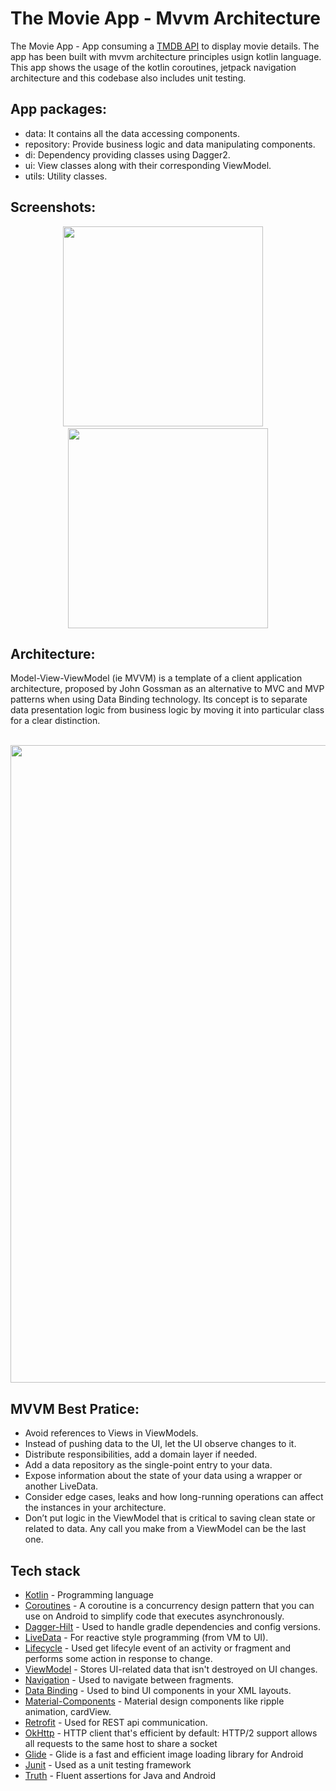 # The Movie App - Mvvm Architecture

The Movie App - App consuming a [TMDB API](https://developers.themoviedb.org/3) to display movie details. The app has been built with mvvm architecture principles usign kotlin language.
This app shows the usage of the kotlin coroutines, jetpack navigation architecture and this codebase also includes unit testing.

## App packages:
- data: It contains all the data accessing components.
- repository: Provide business logic and data manipulating components.
- di: Dependency providing classes using Dagger2.
- ui: View classes along with their corresponding ViewModel.
- utils: Utility classes.

## Screenshots:
<p align="center"><kbd><img src="https://user-images.githubusercontent.com/32154905/215327933-5c1b57a1-de85-4c8b-835a-bfaabd177b8e.jpg" width="320"></kbd>&nbsp;&nbsp;&nbsp;&nbsp;<kbd><img src="https://user-images.githubusercontent.com/32154905/215327935-f7c23604-e961-46e6-8d81-2cc7ed43c76f.jpg" width="320"></kbd><p>

## Architecture:
Model-View-ViewModel (ie MVVM) is a template of a client application architecture, proposed by John Gossman as an alternative to MVC and MVP patterns when using Data Binding technology. Its concept is to separate data presentation logic from business logic by moving it into particular class for a clear distinction.
<p align="center"><br><img src="https://user-images.githubusercontent.com/32154905/218304092-a8d672bb-68cc-4976-9b69-0e9f9ed32844.png" width="1020"><p>

## MVVM Best Pratice:
- Avoid references to Views in ViewModels.
- Instead of pushing data to the UI, let the UI observe changes to it.
- Distribute responsibilities, add a domain layer if needed.
- Add a data repository as the single-point entry to your data.
- Expose information about the state of your data using a wrapper or another LiveData.
- Consider edge cases, leaks and how long-running operations can affect the instances in your architecture.
- Don’t put logic in the ViewModel that is critical to saving clean state or related to data. Any call you make from a ViewModel can be the last one.

## Tech stack

- [Kotlin](https://kotlinlang.org/) - Programming language
- [Coroutines](https://github.com/Kotlin/kotlinx.coroutines) - A coroutine is a concurrency design pattern that you can use on Android to simplify code that executes asynchronously.
- [Dagger-Hilt](https://developer.android.com/training/dependency-injection/hilt-android) - Used to handle gradle dependencies and config versions.
- [LiveData](https://developer.android.com/topic/libraries/architecture/livedata) - For reactive style programming (from VM to UI).
- [Lifecycle](https://developer.android.com/jetpack/androidx/releases/lifecycle) - Used get lifecyle event of an activity or fragment and performs some action in response to change.
- [ViewModel](https://developer.android.com/topic/libraries/architecture/viewmodel) - Stores UI-related data that isn't destroyed on UI changes.
- [Navigation](https://developer.android.com/guide/navigation/navigation-getting-started) - Used to navigate between fragments.
- [Data Binding](https://developer.android.com/topic/libraries/data-binding) - Used to bind UI components in your XML layouts.
- [Material-Components](https://github.com/material-components/material-components-android) - Material design components like ripple animation, cardView.
- [Retrofit](https://github.com/square/retrofit) - Used for REST api communication.
- [OkHttp](https://square.github.io/okhttp/) - HTTP client that's efficient by default: HTTP/2 support allows all requests to the same host to share a socket
- [Glide](https://bumptech.github.io/glide/) - Glide is a fast and efficient image loading library for Android
- [Junit](https://developer.android.com/training/testing/local-tests) - Used as a unit testing framework
- [Truth](https://truth.dev/) - Fluent assertions for Java and Android
